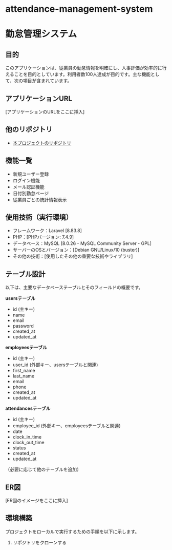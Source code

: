 # attendance-management-system

# 勤怠管理システム

## 目的
このアプリケーションは、従業員の勤怠情報を明確にし、人事評価が効率的に行えることを目的としています。利用者数100人達成が目的です。主な機能として、次の項目が含まれています。

## アプリケーションURL
[アプリケーションのURLをここに挿入]

## 他のリポジトリ
- [本プロジェクトのリポジトリ](リンク)

## 機能一覧
- 新規ユーザー登録
- ログイン機能
- メール認証機能
- 日付別勤怠ページ
- 従業員ごとの統計情報表示

## 使用技術（実行環境）
- フレームワーク：Laravel [8.83.8]
- PHP：[PHPバージョン: 7.4.9]
- データベース：MySQL [8.0.26 - MySQL Community Server - GPL]
- サーバーのOSとバージョン：[Debian GNU/Linux/10 (buster)]
- その他の技術：[使用したその他の重要な技術やライブラリ]

## テーブル設計
以下は、主要なデータベーステーブルとそのフィールドの概要です。

**usersテーブル**
- id (主キー)
- name
- email
- password
- created_at
- updated_at

**employeesテーブル**
- id (主キー)
- user_id (外部キー、usersテーブルと関連)
- first_name
- last_name
- email
- phone
- created_at
- updated_at

**attendancesテーブル**
- id (主キー)
- employee_id (外部キー、employeesテーブルと関連)
- date
- clock_in_time
- clock_out_time
- status
- created_at
- updated_at

（必要に応じて他のテーブルを追加）

## ER図
[ER図のイメージをここに挿入]

## 環境構築
プロジェクトをローカルで実行するための手順を以下に示します。

1. リポジトリをクローンする
